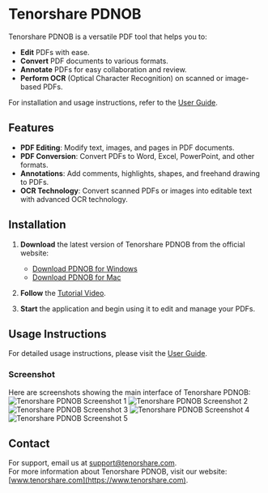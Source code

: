 # Tenorshare PDNOB

Tenorshare PDNOB is a versatile PDF tool that helps you to:
- **Edit** PDFs with ease.
- **Convert** PDF documents to various formats.
- **Annotate** PDFs for easy collaboration and review.
- **Perform OCR** (Optical Character Recognition) on scanned or image-based PDFs.

For installation and usage instructions, refer to the [User Guide](https://www.tenorshare.com/guide/how-to-use-pdnob-pdf-editor.html).

## Features
- **PDF Editing**: Modify text, images, and pages in PDF documents.
- **PDF Conversion**: Convert PDFs to Word, Excel, PowerPoint, and other formats.
- **Annotations**: Add comments, highlights, shapes, and freehand drawing to PDFs.
- **OCR Technology**: Convert scanned PDFs or images into editable text with advanced OCR technology.

## Installation

1. **Download** the latest version of Tenorshare PDNOB from the official website:  
   - [Download PDNOB for Windows](https://download.tenorshare.com/go/pdnob-pdf-editor_8946.exe)  
   - [Download PDNOB for Mac](https://download.tenorshare.com/go/pdnob-pdf-editor_8947.zip)

2. **Follow** the [Tutorial Video](https://www.youtube.com/watch?v=oUBhtmR1Pw0).

3. **Start** the application and begin using it to edit and manage your PDFs.

## Usage Instructions

For detailed usage instructions, please visit the [User Guide](https://www.tenorshare.com/guide/how-to-use-pdnob-pdf-editor.html).

### Screenshot
Here are screenshots showing the main interface of Tenorshare PDNOB:
![Tenorshare PDNOB Screenshot 1](https://images.tenorshare.com/howtousepdf/download-and-install-windows.jpg)
![Tenorshare PDNOB Screenshot 2](https://images.tenorshare.com/howtousepdf/edit-text.jpg)
![Tenorshare PDNOB Screenshot 3](https://images.tenorshare.com/howtousepdf/ocr-pdf.jpg)
![Tenorshare PDNOB Screenshot 4](https://images.tenorshare.com/howtousepdf/annotate-pdf.jpg)
![Tenorshare PDNOB Screenshot 5](https://images.tenorshare.com/howtousepdf/organize-pdf.jpg)

## Contact

For support, email us at [support@tenorshare.com](mailto:support@tenorshare.com).  
For more information about Tenorshare PDNOB, visit our website: [www.tenorshare.com](https://www.tenorshare.com).

